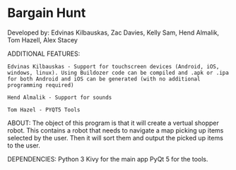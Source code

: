 # Bargain Hunt
Developed by: Edvinas Kilbauskas, Zac Davies, Kelly Sam, Hend Almalik, Tom Hazell, Alex Stacey

ADDITIONAL FEATURES:

	Edvinas Kilbauskas - Support for touchscreen devices (Android, iOS, windows, linux). Using Buildozer code can be compiled and .apk or .ipa for both Android and iOS can be generated (with no additional programming required)

	Hend Almalik - Support for sounds
	
	Tom Hazel - PYQT5 Tools
	
	

ABOUT:
The object of this program is that it will create a vertual shopper robot. 
This contains a robot that needs to navigate a map picking up items selected by the user. Then it will sort them and output the picked up items to the user.

DEPENDENCIES:
Python 3
Kivy for the main app
PyQt 5 for the tools.



